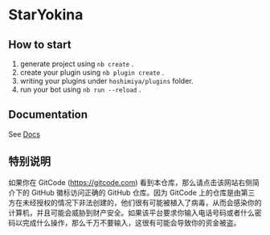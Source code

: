 # StarYokina

## How to start

1. generate project using `nb create` .
2. create your plugin using `nb plugin create` .
3. writing your plugins under `hoshimiya/plugins` folder.
4. run your bot using `nb run --reload` .

## Documentation

See [Docs](https://nonebot.dev/)

## 特别说明
如果你在 GitCode (https://gitcode.com) 看到本仓库，那么请点击该网站右侧简介下的 GitHub 徽标访问正确的 GitHub 仓库。因为 GitCode 上的仓库是由第三方在未经授权的情况下非法创建的，他们很有可能被植入了病毒，从而会感染你的计算机，并且可能会威胁到财产安全。如果该平台要求你输入电话号码或者什么密码以完成什么操作，那么千万不要输入，这很有可能会导致你的资金被盗。